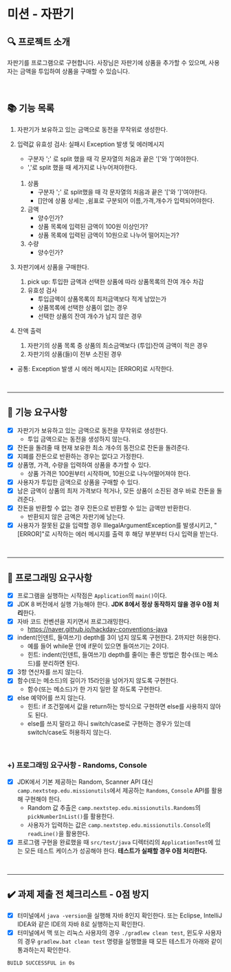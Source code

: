 # 미션 - 자판기

## 🔍 프로젝트 소개
자판기를 프로그램으로 구현합니다.
사장님은 자판기에 상품을 추가할 수 있으며, 사용자는 금액을 투입하여 상품을 구매할 수 있습니다.


<br>


## 📚 기능 목록
1. 자판기가 보유하고 있는 금액으로 동전을 무작위로 생성한다.
2. 입력값 유효성 검사: 실패시 Exception 발생 및 에러메시지
   - 구분자 ';' 로 split 했을 때 각 문자열의 처음과 끝은 '['와 ']'여야한다.
   - ','로 split 했을 때 세가지로 나누어져야한다.

   <br>
   
   1. 상품
      - 구분자 ';' 로 split했을 때 각 문자열의 처음과 끝은 '['와 ']'여야한다.
      - []안에 상품 상세는 ,쉼표로 구분되어 이름,가격,개수가 입력되어야한다.
   2. 금액
      - 양수인가?
      - 상품 목록에 입력된 금액이 100원 이상인가?
      - 상품 목록에 입력된 금액이 10원으로 나누어 떨어지는가?
   3. 수량
      - 양수인가?

3. 자판기에서 상품을 구매한다.
   1. pick up: 투입한 금액과 선택한 상품에 따라 상품목록의 잔여 개수 차감
   2. 유효성 검사
      - 투입금액이 상품목록의 최저금액보다 적게 남았는가
      - 상품목록에 선택한 상품이 없는 경우
      - 선택한 상품의 잔여 개수가 남지 않은 경우

4. 잔액 출력
   1. 자판기의 상품 목록 중 상품의 최소금액보다 (투입)잔여 금액이 적은 경우
   2. 자판기의 상품(들)이 전부 소진된 경우


* 공통: Exception 발생 시 에러 메시지는 [ERROR]로 시작한다.

<br>

---

## 🚀 기능 요구사항
- [x] 자판기가 보유하고 있는 금액으로 동전을 무작위로 생성한다.
   - 투입 금액으로는 동전을 생성하지 않는다.
- [x] 잔돈을 돌려줄 때 현재 보유한 최소 개수의 동전으로 잔돈을 돌려준다.
- [x] 지폐를 잔돈으로 반환하는 경우는 없다고 가정한다.
- [x] 상품명, 가격, 수량을 입력하여 상품을 추가할 수 있다.
   - 상품 가격은 100원부터 시작하며, 10원으로 나누어떨어져야 한다.
- [x] 사용자가 투입한 금액으로 상품을 구매할 수 있다.
- [x] 남은 금액이 상품의 최저 가격보다 적거나, 모든 상품이 소진된 경우 바로 잔돈을 돌려준다.
- [x] 잔돈을 반환할 수 없는 경우 잔돈으로 반환할 수 있는 금액만 반환한다.
   - 반환되지 않은 금액은 자판기에 남는다.
- [x] 사용자가 잘못된 값을 입력할 경우 IllegalArgumentException를 발생시키고, "[ERROR]"로 시작하는 에러 메시지를 출력 후 해당 부분부터 다시 입력을 받는다.

<br>

---


## 🎱 프로그래밍 요구사항

- [x] 프로그램을 실행하는 시작점은 `Application`의 `main()`이다.
- [x] JDK 8 버전에서 실행 가능해야 한다. **JDK 8에서 정상 동작하지 않을 경우 0점 처리**한다.
- [x] 자바 코드 컨벤션을 지키면서 프로그래밍한다.
   - https://naver.github.io/hackday-conventions-java
- [x] indent(인덴트, 들여쓰기) depth를 3이 넘지 않도록 구현한다. 2까지만 허용한다.
   - 예를 들어 while문 안에 if문이 있으면 들여쓰기는 2이다.
   - 힌트: indent(인덴트, 들여쓰기) depth를 줄이는 좋은 방법은 함수(또는 메소드)를 분리하면 된다.
- [x] 3항 연산자를 쓰지 않는다.
- [x] 함수(또는 메소드)의 길이가 15라인을 넘어가지 않도록 구현한다.
   - 함수(또는 메소드)가 한 가지 일만 잘 하도록 구현한다.
- [x] else 예약어를 쓰지 않는다.
   - 힌트: if 조건절에서 값을 return하는 방식으로 구현하면 else를 사용하지 않아도 된다.
   - else를 쓰지 말라고 하니 switch/case로 구현하는 경우가 있는데 switch/case도 허용하지 않는다.

<br>

### +) 프로그래밍 요구사항 - Randoms, Console

- [x] JDK에서 기본 제공하는 Random, Scanner API 대신 `camp.nextstep.edu.missionutils`에서 제공하는 `Randoms`, `Console` API를 활용해 구현해야 한다.
   - Random 값 추출은 `camp.nextstep.edu.missionutils.Randoms`의 `pickNumberInList()`를 활용한다.
   - 사용자가 입력하는 값은 `camp.nextstep.edu.missionutils.Console`의 `readLine()`을 활용한다.
- [x] 프로그램 구현을 완료했을 때 `src/test/java` 디렉터리의 `ApplicationTest`에 있는 모든 테스트 케이스가 성공해야 한다. **테스트가 실패할 경우 0점 처리한다.**

<br>

---

## ✔️ 과제 제출 전 체크리스트 - 0점 방지

- [x] 터미널에서 `java -version`을 실행해 자바 8인지 확인한다. 또는 Eclipse, IntelliJ IDEA와 같은 IDE의 자바 8로 실행하는지 확인한다.
- [x] 터미널에서 맥 또는 리눅스 사용자의 경우 `./gradlew clean test`, 윈도우 사용자의 경우 `gradlew.bat clean test` 명령을 실행했을 때 모든 테스트가 아래와 같이 통과하는지 확인한다.

```
BUILD SUCCESSFUL in 0s
```

